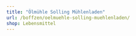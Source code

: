 ```yaml
---
title: "Ölmühle Solling Mühlenladen"
url: /boffzen/oelmuehle-solling-muehlenladen/
shop: Lebensmittel
---
```

